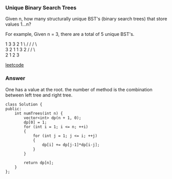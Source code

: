 ### Unique Binary Search Trees
Given n, how many structurally unique BST's (binary search trees) that store values 1...n?

For example,
Given n = 3, there are a total of 5 unique BST's.

   1         3     3      2      1
    \       /     /      / \      \
     3     2     1      1   3      2
    /     /       \                 \
   2     1         2                 3

[leetcode](https://leetcode.com/problems/unique-binary-search-trees/description/)

### Answer 
One has a value at the root. the number of method is the combination between left tree and right tree. 

	class Solution {
	public:
	    int numTrees(int n) {
	        vector<int> dp(n + 1, 0);
	        dp[0] = 1;
	        for (int i = 1; i <= n; ++i)
	        {
	            for (int j = 1; j <= i; ++j)
	            {
	                dp[i] += dp[j-1]*dp[i-j];
	            }
	        }
	        
	        return dp[n];
	    }
	};